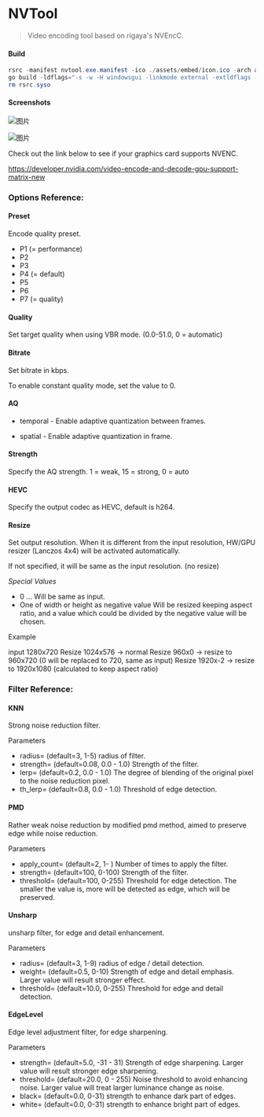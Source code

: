 # NVTool

> Video encoding tool based on rigaya's NVEncC.

#### Build

```powershell
rsrc -manifest nvtool.exe.manifest -ico ./assets/embed/icon.ico -arch amd64 -o rsrc.syso
go build -ldflags="-s -w -H windowsgui -linkmode external -extldflags -static" .
rm rsrc.syso
```

#### Screenshots

![图片](https://i.imgsli.com/images/ed875b9d-9201-43cd-a6b3-7832d257c318.png)

![图片](https://i.imgsli.com/images/8f0a17c5-6bfc-4342-ada1-a35cbb3508a4.png)

Check out the link below to see if your graphics card supports NVENC.

https://developer.nvidia.com/video-encode-and-decode-gpu-support-matrix-new

### Options Reference:

#### Preset

Encode quality preset.

- P1 (= performance)
- P2
- P3
- P4 (= default)
- P5
- P6
- P7 (= quality)

#### Quality

Set target quality when using VBR mode. (0.0-51.0, 0 = automatic)

#### Bitrate

Set bitrate in kbps.

To enable constant quality mode, set the value to 0.

#### AQ

- temporal - Enable adaptive quantization between frames.

- spatial - Enable adaptive quantization in frame.

#### Strength

Specify the AQ strength. 1 = weak, 15 = strong, 0 = auto

#### HEVC

Specify the output codec as HEVC, default is h264.

#### Resize

Set output resolution. When it is different from the input resolution, HW/GPU resizer (Lanczos 4x4) will be activated automatically.

If not specified, it will be same as the input resolution. (no resize)

*Special Values*

- 0 ... Will be same as input.
- One of width or height as negative value
  Will be resized keeping aspect ratio, and a value which could be divided by the negative value will be chosen.

Example

input  1280x720
Resize 1024x576 -> normal
Resize 960x0    -> resize to 960x720 (0 will be replaced to 720, same as input)
Resize 1920x-2  -> resize to 1920x1080 (calculated to keep aspect ratio)

### Filter Reference:

#### KNN

Strong noise reduction filter.

Parameters

- radius=<int> (default=3, 1-5)
  radius of filter.
- strength=<float> (default=0.08, 0.0 - 1.0)
  Strength of the filter.
- lerp=<float> (default=0.2, 0.0 - 1.0)
  The degree of blending of the original pixel to the noise reduction pixel.
- th_lerp=<float> (default=0.8, 0.0 - 1.0)
  Threshold of edge detection.

#### PMD

Rather weak noise reduction by modified pmd method, aimed to preserve edge while noise reduction.

Parameters

- apply_count=<int> (default=2, 1- )
  Number of times to apply the filter.
- strength=<float> (default=100, 0-100)
  Strength of the filter.
- threshold=<float> (default=100, 0-255)
  Threshold for edge detection. The smaller the value is, more will be detected as edge, which will be preserved.

#### Unsharp

unsharp filter, for edge and detail enhancement.

Parameters

- radius=<int> (default=3, 1-9)
  radius of edge / detail detection.
- weight=<float> (default=0.5, 0-10)
  Strength of edge and detail emphasis. Larger value will result stronger effect.
- threshold=<float> (default=10.0, 0-255)
  Threshold for edge and detail detection.

#### EdgeLevel

Edge level adjustment filter, for edge sharpening.

Parameters

- strength=<float> (default=5.0, -31 - 31)
  Strength of edge sharpening. Larger value will result stronger edge sharpening.
- threshold=<float> (default=20.0, 0 - 255)
  Noise threshold to avoid enhancing noise. Larger value will treat larger luminance change as noise.
- black=<float> (default=0.0, 0-31)
  strength to enhance dark part of edges.
- white=<float> (default=0.0, 0-31)
  strength to enhance bright part of edges.
